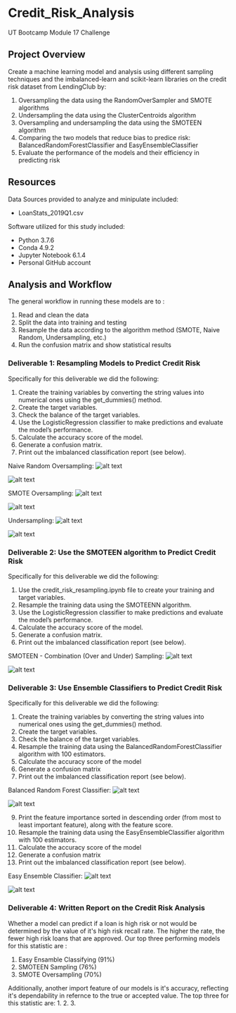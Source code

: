 # Credit_Risk_Analysis

UT Bootcamp Module 17 Challenge

## Project Overview
Create a machine learning model and analysis using different sampling techniques and the imbalanced-learn and scikit-learn libraries on the credit risk dataset from LendingClub by:
1. Oversampling the data using the RandomOverSampler and SMOTE algorithms
2. Undersampling the data using the ClusterCentroids algorithm
3. Oversampling and undersampling the data using the SMOTEEN algorithm
4. Comparing the two models that reduce bias to predice risk: BalancedRandomForestClassifier and EasyEnsembleClassifier
5. Evaluate the performance of the models and their efficiency in predicting risk 

## Resources
Data Sources provided to analyze and minipulate included:
- LoanStats_2019Q1.csv

Software utilized for this study included: 
- Python 3.7.6 
- Conda 4.9.2 
- Jupyter Notebook 6.1.4
- Personal GitHub account

## Analysis and Workflow
The general workflow in running these models are to :
1. Read and clean the data
2. Split the data into training and testing
3. Resample the data according to the algorithm method (SMOTE, Naive Random, Undersampling, etc.)
4. Run the confusion matrix and show statistical results

### Deliverable 1: Resampling Models to Predict Credit Risk

Specifically for this deliverable we did the following:
1. Create the training variables by converting the string values into numerical ones using the get_dummies() method.
2. Create the target variables.
3. Check the balance of the target variables.
4. Use the LogisticRegression classifier to make predictions and evaluate the model’s performance.
5. Calculate the accuracy score of the model.
6. Generate a confusion matrix.
7. Print out the imbalanced classification report (see below).

Naive Random Oversampling:
![alt text](https://github.com/austin020269/Credit_Risk_Analysis/blob/main/Deli1_1a.PNG)

![alt text](https://github.com/austin020269/Credit_Risk_Analysis/blob/main/Deli1_1.PNG)

SMOTE Oversampling:
![alt text](https://github.com/austin020269/Credit_Risk_Analysis/blob/main/Deli1_2a.PNG)

![alt text](https://github.com/austin020269/Credit_Risk_Analysis/blob/main/Deli1_2.PNG)

Undersampling:
![alt text](https://github.com/austin020269/Credit_Risk_Analysis/blob/main/Deli1_3a.PNG)

![alt text](https://github.com/austin020269/Credit_Risk_Analysis/blob/main/Deli1_3.PNG)

### Deliverable 2: Use the SMOTEEN algorithm to Predict Credit Risk

Specifically for this deliverable we did the following:
1. Use the credit_risk_resampling.ipynb file to create your training and target variables.
2. Resample the training data using the SMOTEENN algorithm.
3. Use the LogisticRegression classifier to make predictions and evaluate the model’s performance.
4. Calculate the accuracy score of the model.
6. Generate a confusion matrix.
7. Print out the imbalanced classification report (see below).

SMOTEEN - Combination (Over and Under) Sampling:
![alt text](https://github.com/austin020269/Credit_Risk_Analysis/blob/main/Deli2_1a.PNG)

![alt text](https://github.com/austin020269/Credit_Risk_Analysis/blob/main/Deli2_1.PNG)


### Deliverable 3: Use Ensemble Classifiers to Predict Credit Risk
Specifically for this deliverable we did the following:
1. Create the training variables by converting the string values into numerical ones using the get_dummies() method.
2. Create the target variables.
3. Check the balance of the target variables.
4. Resample the training data using the BalancedRandomForestClassifier algorithm with 100 estimators.
5. Calculate the accuracy score of the model
6. Generate a confusion matrix
7. Print out the imbalanced classification report (see below).

Balanced Random Forest Classifier:
![alt text](https://github.com/austin020269/Credit_Risk_Analysis/blob/main/Deli3_1a.PNG)

![alt text](https://github.com/austin020269/Credit_Risk_Analysis/blob/main/Deli3_1.PNG)

9. Print the feature importance sorted in descending order (from most to least important feature), along with the feature score.
10. Resample the training data using the EasyEnsembleClassifier algorithm with 100 estimators.
11. Calculate the accuracy score of the model
12. Generate a confusion matrix
13. Print out the imbalanced classification report (see below).

Easy Ensemble Classifier:
![alt text](https://github.com/austin020269/Credit_Risk_Analysis/blob/main/Deli3_2a.PNG)

![alt text](https://github.com/austin020269/Credit_Risk_Analysis/blob/main/Deli3_2.PNG)

### Deliverable 4: Written Report on the Credit Risk Analysis
Whether a model can predict if a loan is high risk or not would be determined by the value of it's high risk recall rate.  The higher the rate, the fewer high risk loans that are approved.  Our top three performing models for this statistic are :
1. Easy Ensamble Classifying (91%)
2. SMOTEEN Sampling (76%)
3. SMOTE Oversampling (70%)

Additionally, another import feature of our models is it's accuracy, reflecting it's dependability in refernce to the true or accepted value.  The top three for this statistic are:
1.
2.
3.

